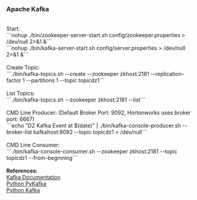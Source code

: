 <h3>Apache Kafka</h3>
<br>Start:
<br>```nohup ./bin/zookeeper-server-start.sh config/zookeeper.properties > /dev/null 2>&1 &```
<br>```nohup ./bin/kafka-server-start.sh config/server.properties > /dev/null 2>&1 &```
<br>
<br>Create Topic:
<br>```./bin/kafka-topics.sh --create --zookeeper zkhost:2181 --replication-factor 1 --partitions 1 --topic topicdz1```
<br>
<br>List Topics:
<br>```./bin/kafka-topics.sh --zookeeper zkhost:2181 --list```
<br>
<br>CMD Line Producer:  (Default Broker Port: 9092, Hortonworks uses broker port: 6667)
<br>```echo "DZ Kafka Event at $(date)" | ./bin/kafka-console-producer.sh --broker-list kafkahost:9092 --topic topicdz1 > /dev/null```
<br>
<br>CMD Line Consumer:
<br>```./bin/kafka-console-consumer.sh --zookeeper zkhost:2181 --topic topicdz1 --from-beginning```
<br>
<br><b>References:</b>
<br><a href="https://kafka.apache.org/documentation/">Kafka Documentation</a>
<br><a href="https://pypi.python.org/pypi/pykafka/2.6.0.dev2">Python PyKafka</a>
<br><a href="https://pypi.python.org/pypi/kafka/1.2.5">Python Kafka</a>
